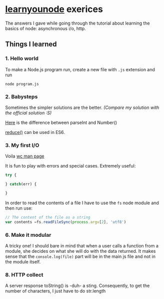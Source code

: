 # [learnyounode](https://github.com/workshopper/learnyounode) exerices

The answers I gave while going through the tutorial about learning the basics 
of node: asynchronous i/o, http.

## Things I learned

### 1. Hello world 

To make a Node.js program run, create a new file with `.js` extension and run
```
node program.js
```

### 2. Babysteps

Sometimes the simpler solutions are the better. *(Compare my solution with the official solution :S)*

[Here](http://stackoverflow.com/questions/4090518/string-to-int-use-parseint-or-number) is the difference between parseInt and Number()

[reduce()](https://developer.mozilla.org/en-US/docs/Web/JavaScript/Reference/Global_Objects/Array/Reduce) can be used in ES6. 

### 3. My first I/O

Voila [wc man page](http://linux.die.net/man/1/wc)

It is fun to play with errors and special cases.
Extremely useful:
```javascript
try {

} catch(err) {

}
```

In order to read the contents of a file I have to use the `fs` node module and 
then run use:
```javascript
// The content of the file as a string
var contents =fs.readFileSync(process.argv[2], 'utf8')
```

### 6. Make it modular

A tricky one! 
I should bare in mind that when a user calls a function from a module, she 
decides on what she will do with the data returned. It makes sense that the
`console.log(file)` part will be in the main js file and not in the module
itself.

### 8. HTTP collect

A server response toString() is -duh- a sting. Consequently, to get the number
of characters, I just have to do str.length
